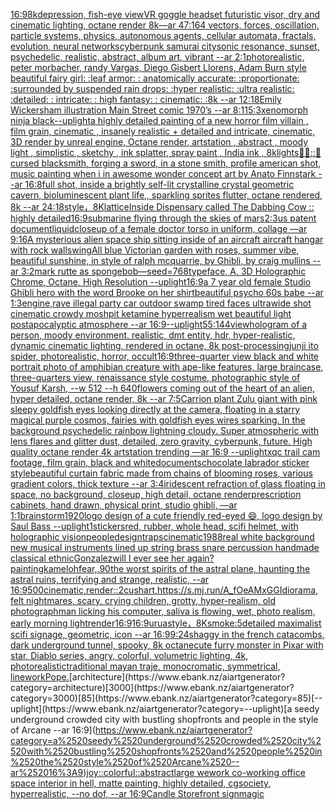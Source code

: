 [16:9](https://www.ebank.nz/aiartgenerator?category=16%3A9)[8k](https://www.ebank.nz/aiartgenerator?category=8k)[depression, fish-eye view](https://www.ebank.nz/aiartgenerator?category=depression%2C%2520fish-eye%2520view)[VR goggle headset futuristic visor, dry and cinematic lighting, octane render 8k](https://www.ebank.nz/aiartgenerator?category=VR%2520goggle%2520headset%2520futuristic%2520visor%2C%2520dry%2520and%2520cinematic%2520lighting%2C%2520octane%2520render%25208k)[—ar 47:164 vectors, forces, oscillation, particle systems, physics, autonomous agents, cellular automata, fractals, evolution, neural networks](https://www.ebank.nz/aiartgenerator?category=%E2%80%94ar%252047%3A164%2520vectors%2C%2520forces%2C%2520oscillation%2C%2520particle%2520systems%2C%2520physics%2C%2520autonomous%2520agents%2C%2520cellular%2520automata%2C%2520fractals%2C%2520evolution%2C%2520neural%2520networks)[cyberpunk samurai city](https://www.ebank.nz/aiartgenerator?category=cyberpunk%2520samurai%2520city)[sonic resonance, sunset, psychedelic, realistic, abstract, album art, vibrant --ar 2:1](https://www.ebank.nz/aiartgenerator?category=sonic%2520resonance%2C%2520sunset%2C%2520psychedelic%2C%2520realistic%2C%2520abstract%2C%2520album%2520art%2C%2520vibrant%2520--ar%25202%3A1)[photorealistic, peter morbacher, randy Vargas, Diego Gisbert Llorens, Adam Burn style beautiful fairy girl: :leaf armor: : anatomically accurate: :proportionate: :surrounded by suspended rain drops: :hyper realistic: :ultra realistic: :detailed: : intricate: : high fantasy: : cinematic: :8k --ar 12:18](https://www.ebank.nz/aiartgenerator?category=photorealistic%2C%2520peter%2520morbacher%2C%2520randy%2520Vargas%2C%2520Diego%2520Gisbert%2520Llorens%2C%2520Adam%2520Burn%2520style%2520beautiful%2520fairy%2520girl%3A%2520%3Aleaf%2520armor%3A%2520%3A%2520anatomically%2520accurate%3A%2520%3Aproportionate%3A%2520%3Asurrounded%2520by%2520suspended%2520rain%2520drops%3A%2520%3Ahyper%2520realistic%3A%2520%3Aultra%2520realistic%3A%2520%3Adetailed%3A%2520%3A%2520intricate%3A%2520%3A%2520high%2520fantasy%3A%2520%3A%2520cinematic%3A%2520%3A8k%2520--ar%252012%3A18)[Emily Wickersham illustration Main Street comic 1970’s --ar 8:11](https://www.ebank.nz/aiartgenerator?category=Emily%2520Wickersham%2520illustration%2520Main%2520Street%2520comic%25201970%E2%80%99s%2520--ar%25208%3A11)[5:3](https://www.ebank.nz/aiartgenerator?category=5%3A3)[xenomorph ninja black](https://www.ebank.nz/aiartgenerator?category=xenomorph%2520ninja%2520black)[--uplight](https://www.ebank.nz/aiartgenerator?category=--uplight)[a highly detailed painting of a new horror film villain , film grain, cinematic , insanely realistic + detailed and intricate, cinematic, 3D render by unreal engine, Octane render, artstation , abstract , moody light , simplistic , sketchy , ink splatter, spray paint , India ink , 8k](https://www.ebank.nz/aiartgenerator?category=a%2520highly%2520detailed%2520painting%2520of%2520a%2520new%2520horror%2520film%2520villain%2520%2C%2520film%2520grain%2C%2520cinematic%2520%2C%2520insanely%2520realistic%2520%2B%2520detailed%2520and%2520intricate%2C%2520cinematic%2C%25203D%2520render%2520by%2520unreal%2520engine%2C%2520Octane%2520render%2C%2520artstation%2520%2C%2520abstract%2520%2C%2520moody%2520light%2520%2C%2520simplistic%2520%2C%2520sketchy%2520%2C%2520ink%2520splatter%2C%2520spray%2520paint%2520%2C%2520India%2520ink%2520%2C%25208k)[lights](https://www.ebank.nz/aiartgenerator?category=lights)[👑🐸::🤖](https://www.ebank.nz/aiartgenerator?category=%F0%9F%91%91%F0%9F%90%B8%3A%3A%F0%9F%A4%96)[cursed blacksmith, forging a sword, in a stone smith, profile american shot, music painting when i in awesome wonder concept art by Anato Finnstark --ar 16:8](https://www.ebank.nz/aiartgenerator?category=cursed%2520blacksmith%2C%2520forging%2520a%2520sword%2C%2520in%2520a%2520stone%2520smith%2C%2520profile%2520american%2520shot%2C%2520music%2520painting%2520when%2520i%2520in%2520awesome%2520wonder%2520concept%2520art%2520by%2520Anato%2520Finnstark%2520--ar%252016%3A8)[full shot, inside a brightly self-lit crystalline crystal geometric cavern, bioluminescent plant life,, sparkling sprites flutter, octane rendered, 8k --ar 24:18](https://www.ebank.nz/aiartgenerator?category=full%2520shot%2C%2520inside%2520a%2520brightly%2520self-lit%2520crystalline%2520crystal%2520geometric%2520cavern%2C%2520bioluminescent%2520plant%2520life%2C%2C%2520sparkling%2520sprites%2520flutter%2C%2520octane%2520rendered%2C%25208k%2520--ar%252024%3A18)[style，8K](https://www.ebank.nz/aiartgenerator?category=style%EF%BC%8C8K)[lattice](https://www.ebank.nz/aiartgenerator?category=lattice)[Inside Dispensary called The Dabbing Cow :: highly detailed](https://www.ebank.nz/aiartgenerator?category=Inside%2520Dispensary%2520called%2520The%2520Dabbing%2520Cow%2520%3A%3A%2520highly%2520detailed)[16:9](https://www.ebank.nz/aiartgenerator?category=16%3A9)[submarine flying through the skies of mars](https://www.ebank.nz/aiartgenerator?category=submarine%2520flying%2520through%2520the%2520skies%2520of%2520mars)[2:3](https://www.ebank.nz/aiartgenerator?category=2%3A3)[us patent document](https://www.ebank.nz/aiartgenerator?category=us%2520patent%2520document)[liquid](https://www.ebank.nz/aiartgenerator?category=liquid)[closeup of a female doctor torso in uniform, collage —ar 9:16](https://www.ebank.nz/aiartgenerator?category=closeup%2520of%2520a%2520female%2520doctor%2520torso%2520in%2520uniform%2C%2520collage%2520%E2%80%94ar%25209%3A16)[A mysterious alien space ship sitting inside of an aircraft aircraft hangar with rock walls](https://www.ebank.nz/aiartgenerator?category=A%2520mysterious%2520alien%2520space%2520ship%2520sitting%2520inside%2520of%2520an%2520aircraft%2520aircraft%2520hangar%2520with%2520rock%2520walls)[wing](https://www.ebank.nz/aiartgenerator?category=wing)[All blue Victorian garden with roses, summer vibe, beautiful sunshine, in style of ralph mcquarrie, by Ghibli, by craig mullins --ar 3:2](https://www.ebank.nz/aiartgenerator?category=All%2520blue%2520Victorian%2520garden%2520with%2520roses%2C%2520summer%2520vibe%2C%2520beautiful%2520sunshine%2C%2520in%2520style%2520of%2520ralph%2520mcquarrie%2C%2520by%2520Ghibli%2C%2520by%2520craig%2520mullins%2520--ar%25203%3A2)[mark rutte as spongebob](https://www.ebank.nz/aiartgenerator?category=mark%2520rutte%2520as%2520spongebob)[—seed=768](https://www.ebank.nz/aiartgenerator?category=%E2%80%94seed%3D768)[typeface, A, 3D Holographic Chrome, Octane, High Resolution --uplight](https://www.ebank.nz/aiartgenerator?category=typeface%2C%2520A%2C%25203D%2520Holographic%2520Chrome%2C%2520Octane%2C%2520High%2520Resolution%2520--uplight)[16:9](https://www.ebank.nz/aiartgenerator?category=16%3A9)[a 7 year old female Studio Ghibli hero with the word Brooke on her shirt](https://www.ebank.nz/aiartgenerator?category=a%25207%2520year%2520old%2520female%2520Studio%2520Ghibli%2520hero%2520with%2520the%2520word%2520Brooke%2520on%2520her%2520shirt)[beautiful psycho 60s babe --ar 1:3](https://www.ebank.nz/aiartgenerator?category=beautiful%2520psycho%252060s%2520babe%2520--ar%25201%3A3)[engine,](https://www.ebank.nz/aiartgenerator?category=engine%2C)[rave illegal party car outdoor swamp tired faces ultrawide shot cinematic crowdy moshpit ketamine hyperrealism wet beautiful light postapocalyptic atmosphere  --ar 16:9](https://www.ebank.nz/aiartgenerator?category=rave%2520illegal%2520party%2520car%2520outdoor%2520swamp%2520tired%2520faces%2520ultrawide%2520shot%2520cinematic%2520crowdy%2520moshpit%2520ketamine%2520hyperrealism%2520wet%2520beautiful%2520light%2520postapocalyptic%2520atmosphere%2520%2520--ar%252016%3A9)[--uplight](https://www.ebank.nz/aiartgenerator?category=--uplight)[55:144](https://www.ebank.nz/aiartgenerator?category=55%3A144)[view](https://www.ebank.nz/aiartgenerator?category=view)[hologram of a person, moody environment, realistic, dmt entity, hdr, hyper-realistic, dynamic cinematic lighting, rendered in octane, 8k post-processing](https://www.ebank.nz/aiartgenerator?category=hologram%2520of%2520a%2520person%2C%2520moody%2520environment%2C%2520realistic%2C%2520dmt%2520entity%2C%2520hdr%2C%2520hyper-realistic%2C%2520dynamic%2520cinematic%2520lighting%2C%2520rendered%2520in%2520octane%2C%25208k%2520post-processing)[junji ito spider, photorealistic, horror, occult](https://www.ebank.nz/aiartgenerator?category=junji%2520ito%2520spider%2C%2520photorealistic%2C%2520horror%2C%2520occult)[16:9](https://www.ebank.nz/aiartgenerator?category=16%3A9)[three-quarter view black and white portrait photo of amphibian creature with ape-like features, large braincase, three-quarters view, renaissance style costume, photographic style of Yousuf Karsh, --w 512 --h 640](https://www.ebank.nz/aiartgenerator?category=three-quarter%2520view%2520black%2520and%2520white%2520portrait%2520photo%2520of%2520amphibian%2520creature%2520with%2520ape-like%2520features%2C%2520large%2520braincase%2C%2520three-quarters%2520view%2C%2520renaissance%2520style%2520costume%2C%2520photographic%2520style%2520of%2520Yousuf%2520Karsh%2C%2520--w%2520512%2520--h%2520640)[flowers coming out of the heart of an alien, hyper detailed, octane render, 8k --ar 7:5](https://www.ebank.nz/aiartgenerator?category=flowers%2520coming%2520out%2520of%2520the%2520heart%2520of%2520an%2520alien%2C%2520hyper%2520detailed%2C%2520octane%2520render%2C%25208k%2520--ar%25207%3A5)[Carrion plant Zulu giant  with pink sleepy goldfish eyes looking directly at the camera, floating in a starry magical purple cosmos, fairies with goldfish eyes wires sparking. In the background psychedelic rainbow lightning cloudy. Super atmospheric with lens flares and glitter dust, detailed, zero gravity, cyberpunk, future. High quality octane render 4k artstation trending —ar 16:9 --uplight](https://www.ebank.nz/aiartgenerator?category=Carrion%2520plant%2520Zulu%2520giant%2520%2520with%2520pink%2520sleepy%2520goldfish%2520eyes%2520looking%2520directly%2520at%2520the%2520camera%2C%2520floating%2520in%2520a%2520starry%2520magical%2520purple%2520cosmos%2C%2520fairies%2520with%2520goldfish%2520eyes%2520wires%2520sparking.%2520In%2520the%2520background%2520psychedelic%2520rainbow%2520lightning%2520cloudy.%2520Super%2520atmospheric%2520with%2520lens%2520flares%2520and%2520glitter%2520dust%2C%2520detailed%2C%2520zero%2520gravity%2C%2520cyberpunk%2C%2520future.%2520High%2520quality%2520octane%2520render%25204k%2520artstation%2520trending%2520%E2%80%94ar%252016%3A9%2520--uplight)[xqc trail cam footage, film grain, black and white](https://www.ebank.nz/aiartgenerator?category=xqc%2520trail%2520cam%2520footage%2C%2520film%2520grain%2C%2520black%2520and%2520white)[documents](https://www.ebank.nz/aiartgenerator?category=documents)[chocolate labrador sticker style](https://www.ebank.nz/aiartgenerator?category=chocolate%2520labrador%2520sticker%2520style)[beautiful curtain fabric made from chains of blooming roses, various gradient colors, thick texture --ar 3:4](https://www.ebank.nz/aiartgenerator?category=beautiful%2520curtain%2520fabric%2520made%2520from%2520chains%2520of%2520blooming%2520roses%2C%2520various%2520gradient%2520colors%2C%2520thick%2520texture%2520--ar%25203%3A4)[iridescent refraction of glass floating in space, no background, closeup, high detail, octane render](https://www.ebank.nz/aiartgenerator?category=iridescent%2520refraction%2520of%2520glass%2520floating%2520in%2520space%2C%2520no%2520background%2C%2520closeup%2C%2520high%2520detail%2C%2520octane%2520render)[prescription cabinets, hand drawn, physical print, studio ghibli, —ar 1:1](https://www.ebank.nz/aiartgenerator?category=prescription%2520cabinets%2C%2520hand%2520drawn%2C%2520physical%2520print%2C%2520studio%2520ghibli%2C%2520%E2%80%94ar%25201%3A1)[brainstorm](https://www.ebank.nz/aiartgenerator?category=brainstorm)[1920](https://www.ebank.nz/aiartgenerator?category=1920)[logo design of a cute friendly red-eyed 😄, logo design by Saul Bass --uplight](https://www.ebank.nz/aiartgenerator?category=logo%2520design%2520of%2520a%2520cute%2520friendly%2520red-eyed%2520%F0%9F%98%84%2C%2520logo%2520design%2520by%2520Saul%2520Bass%2520--uplight)[1](https://www.ebank.nz/aiartgenerator?category=1)[stickers](https://www.ebank.nz/aiartgenerator?category=stickers)[red, rubber, whole head, scifi helmet, with holographic vision](https://www.ebank.nz/aiartgenerator?category=red%2C%2520rubber%2C%2520whole%2520head%2C%2520scifi%2520helmet%2C%2520with%2520holographic%2520vision)[people](https://www.ebank.nz/aiartgenerator?category=people)[design](https://www.ebank.nz/aiartgenerator?category=design)[traps](https://www.ebank.nz/aiartgenerator?category=traps)[cinematic](https://www.ebank.nz/aiartgenerator?category=cinematic)[1988](https://www.ebank.nz/aiartgenerator?category=1988)[real white background new musical instruments lined up string brass snare percussion handmade classical ethnic](https://www.ebank.nz/aiartgenerator?category=real%2520white%2520background%2520new%2520musical%2520instruments%2520lined%2520up%2520string%2520brass%2520snare%2520percussion%2520handmade%2520classical%2520ethnic)[Gonzalez](https://www.ebank.nz/aiartgenerator?category=Gonzalez)[will I ever see her again?](https://www.ebank.nz/aiartgenerator?category=will%2520I%2520ever%2520see%2520her%2520again%3F)[painting](https://www.ebank.nz/aiartgenerator?category=painting)[kameloh](https://www.ebank.nz/aiartgenerator?category=kameloh)[](https://www.ebank.nz/aiartgenerator?category=)[fear,](https://www.ebank.nz/aiartgenerator?category=fear%2C)[.90](https://www.ebank.nz/aiartgenerator?category=.90)[the worst spirits of the astral plane, haunting the astral ruins, terrifying and strange, realistic, --ar 16:9](https://www.ebank.nz/aiartgenerator?category=the%2520worst%2520spirits%2520of%2520the%2520astral%2520plane%2C%2520haunting%2520the%2520astral%2520ruins%2C%2520terrifying%2520and%2520strange%2C%2520realistic%2C%2520--ar%252016%3A9)[500](https://www.ebank.nz/aiartgenerator?category=500)[cinematic,](https://www.ebank.nz/aiartgenerator?category=cinematic%2C)[render::2](https://www.ebank.nz/aiartgenerator?category=render%3A%3A2)[cushart,](https://www.ebank.nz/aiartgenerator?category=cushart%2C)[<https://s.mj.run/A_fOeAMxGGI>](https://www.ebank.nz/aiartgenerator?category=%3Chttps%3A//s.mj.run/A_fOeAMxGGI%3E)[diorama, felt nightmares, scary, crying children, grotty, hyper-realism, old photograph](https://www.ebank.nz/aiartgenerator?category=diorama%2C%2520felt%2520nightmares%2C%2520scary%2C%2520crying%2520children%2C%2520grotty%2C%2520hyper-realism%2C%2520old%2520photograph)[man licking his computer, saliva is flowing, wet, photo realism, early morning light](https://www.ebank.nz/aiartgenerator?category=man%2520licking%2520his%2520computer%2C%2520saliva%2520is%2520flowing%2C%2520wet%2C%2520photo%2520realism%2C%2520early%2520morning%2520light)[render](https://www.ebank.nz/aiartgenerator?category=render)[16:9](https://www.ebank.nz/aiartgenerator?category=16%3A9)[16:9](https://www.ebank.nz/aiartgenerator?category=16%3A9)[urua](https://www.ebank.nz/aiartgenerator?category=urua)[style，8K](https://www.ebank.nz/aiartgenerator?category=style%EF%BC%8C8K)[smoke:5](https://www.ebank.nz/aiartgenerator?category=smoke%3A5)[detailed maximalist scifi signage, geometric, icon --ar 16:9](https://www.ebank.nz/aiartgenerator?category=detailed%2520maximalist%2520scifi%2520signage%2C%2520geometric%2C%2520icon%2520--ar%252016%3A9)[9:24](https://www.ebank.nz/aiartgenerator?category=9%3A24)[shaggy in the french catacombs, dark underground tunnel, spooky, 8k octane](https://www.ebank.nz/aiartgenerator?category=shaggy%2520in%2520the%2520french%2520catacombs%2C%2520dark%2520underground%2520tunnel%2C%2520spooky%2C%25208k%2520octane)[cute furry monster in Pixar with star, Diablo series, angry, colorful, volumetric lighting, 4k, photorealistic](https://www.ebank.nz/aiartgenerator?category=cute%2520furry%2520monster%2520in%2520Pixar%2520with%2520star%2C%2520Diablo%2520series%2C%2520angry%2C%2520colorful%2C%2520volumetric%2520lighting%2C%25204k%2C%2520photorealistic)[traditional mayan traje, monocromatic, symmetrical, linework](https://www.ebank.nz/aiartgenerator?category=traditional%2520mayan%2520traje%2C%2520monocromatic%2C%2520symmetrical%2C%2520linework)[Pope.](https://www.ebank.nz/aiartgenerator?category=Pope.)[architecture](https://www.ebank.nz/aiartgenerator?category=architecture)[3000](https://www.ebank.nz/aiartgenerator?category=3000)[85](https://www.ebank.nz/aiartgenerator?category=85)[--uplight](https://www.ebank.nz/aiartgenerator?category=--uplight)[a seedy underground crowded city with bustling shopfronts and people in the style of Arcane --ar 16:9](https://www.ebank.nz/aiartgenerator?category=a%2520seedy%2520underground%2520crowded%2520city%2520with%2520bustling%2520shopfronts%2520and%2520people%2520in%2520the%2520style%2520of%2520Arcane%2520--ar%252016%3A9)[joy::colorful::abstract](https://www.ebank.nz/aiartgenerator?category=joy%3A%3Acolorful%3A%3Aabstract)[large wework co-working office space interior in hell, matte painting, highly detailed, cgsociety, hyperrealistic, --no dof, --ar 16:9](https://www.ebank.nz/aiartgenerator?category=large%2520wework%2520co-working%2520office%2520space%2520interior%2520in%2520hell%2C%2520matte%2520painting%2C%2520highly%2520detailed%2C%2520cgsociety%2C%2520hyperrealistic%2C%2520--no%2520dof%2C%2520--ar%252016%3A9)[Candle Storefront sign](https://www.ebank.nz/aiartgenerator?category=Candle%2520Storefront%2520sign)[magic](https://www.ebank.nz/aiartgenerator?category=magic)